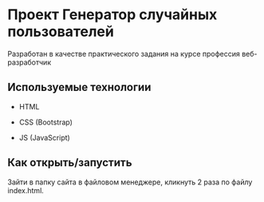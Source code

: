 # Проект Генератор случайных пользователей

Разработан в качестве практического задания на курсе профессия веб-разработчик

## Используемые технологии

* HTML

* CSS (Bootstrap)

* JS (JavaScript)

## Как открыть/запустить

Зайти в папку сайта в файловом менеджере, кликнуть 2 раза по файлу index.html.
